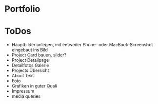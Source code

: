 # Portfolio

# ToDos

- Hauptbilder anlegen, mit entweder Phone- oder MacBook-Screenshot eingebaut ins Bild
- Project Card bauen, slider?
- Project Detailpage
- Detailfotos Galerie
- Projects Übersicht
- About Text
- Foto
- Grafiken in guter Quali
- Impressum
- media queries
